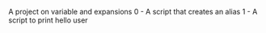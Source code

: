 A project on variable and expansions
0 - A script that creates an alias
1 - A script to print hello user
